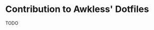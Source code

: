 <!--
SPDX-FileCopyrightText: 2023 Jason Pena <jasonpena@awkless.com>
SPDX-License-Identifier: MIT
-->

# Contribution to Awkless' Dotfiles

TODO
